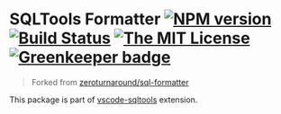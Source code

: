 # SQLTools Formatter [![NPM version](https://img.shields.io/npm/v/@sqltools/formatter.svg?style=flat-square)](https://npmjs.com/package/@sqltools/formatter) [![Build Status](https://img.shields.io/travis/com/mtxr/sqltools-formatter/master.svg?style=flat-square)](https://travis-ci.com/mtxr/sqltools-formatter) [![The MIT License](https://img.shields.io/badge/license-MIT-orange.svg?style=flat-square)](http://opensource.org/licenses/MIT) [![Greenkeeper badge](https://badges.greenkeeper.io/mtxr/sqltools-formatter.svg?style=flat-square)](https://greenkeeper.io/)

> Forked from [zeroturnaround/sql-formatter](https://zeroturnaround.github.io/sql-formatter/)

This package is part of [vscode-sqltools](https://github.com/mtxr/vscode-sqltools) extension.

